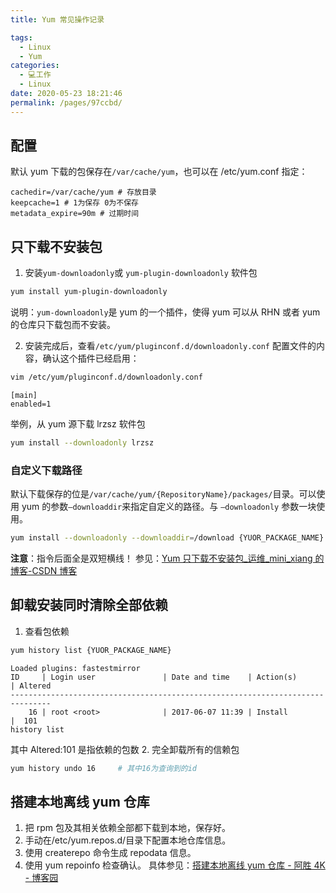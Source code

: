 ```yaml
---
title: Yum 常见操作记录

tags: 
  - Linux
  - Yum
categories: 
  - 💻工作
  - Linux
date: 2020-05-23 18:21:46
permalink: /pages/97ccbd/
---
```


## 配置
默认 yum 下载的包保存在`/var/cache/yum`，也可以在 /etc/yum.conf 指定：
```plain
cachedir=/var/cache/yum # 存放目录
keepcache=1 # 1为保存 0为不保存
metadata_expire=90m # 过期时间
```

## 只下载不安装包

1. 安装`yum-downloadonly`或 `yum-plugin-downloadonly` 软件包
```bash
yum install yum-plugin-downloadonly
```
说明：`yum-downloadonly`是 yum 的一个插件，使得 yum 可以从 RHN 或者 yum 的仓库只下载包而不安装。

2. 安装完成后，查看`/etc/yum/pluginconf.d/downloadonly.conf` 配置文件的内容，确认这个插件已经启用：
```bash
vim /etc/yum/pluginconf.d/downloadonly.conf
```
```plain
[main] 
enabled=1
```
举例，从 yum 源下载 lrzsz 软件包
```bash
yum install --downloadonly lrzsz
```
### 自定义下载路径
默认下载保存的位是`/var/cache/yum/{RepositoryName}/packages/`目录。可以使用 yum 的参数`–downloaddir`来指定自定义的路径。与
`–downloadonly` 参数一块使用。
```bash
yum install --downloadonly --downloaddir=/download {YUOR_PACKAGE_NAME}
```
**注意**：指令后面全是双短横线！
参见：[Yum 只下载不安装包_运维_mini_xiang 的博客-CSDN 博客](https://blog.csdn.net/mini_xiang/article/details/53070321)

## 卸载安装同时清除全部依赖

1. 查看包依赖
```bash
yum history list {YUOR_PACKAGE_NAME}
```
```plain
Loaded plugins: fastestmirror
ID     | Login user               | Date and time    | Action(s)      | Altered
-------------------------------------------------------------------------------
    16 | root <root>              | 2017-06-07 11:39 | Install        |  101  
history list
```
其中 Altered:101 是指依赖的包数
2. 完全卸载所有的信赖包
```bash
yum history undo 16     # 其中16为查询到的id
```

## 搭建本地离线 yum 仓库
1. 把 rpm 包及其相关依赖全部都下载到本地，保存好。
2. 手动在/etc/yum.repos.d/目录下配置本地仓库信息。
3. 使用 createrepo 命令生成 repodata 信息。
4. 使用 yum repoinfo 检查确认。
具体参见：[搭建本地离线 yum 仓库 - 阿胜 4K - 博客园](https://www.cnblogs.com/asheng2016/p/local-yum.html#%E9%85%8D%E7%BD%AE%E6%9C%AC%E5%9C%B0yum%E4%BB%93%E5%BA%93%E4%BF%A1%E6%81%AF)